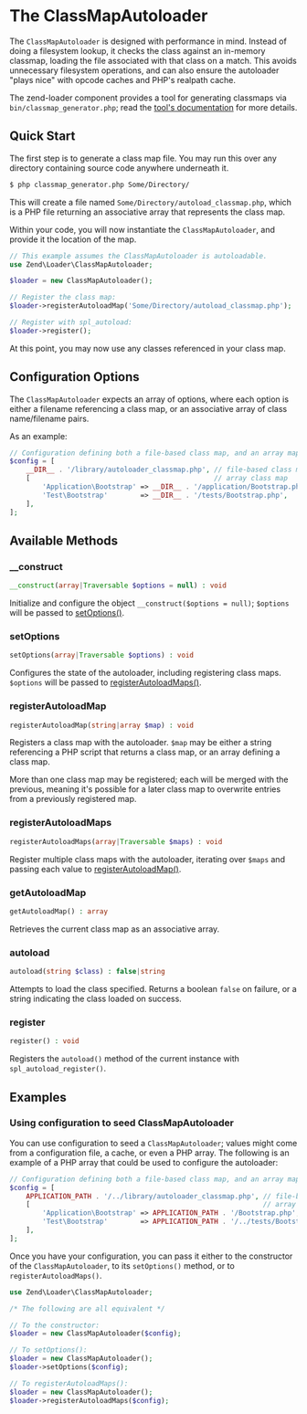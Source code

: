 # The ClassMapAutoloader

The `ClassMapAutoloader` is designed with performance in mind. Instead of doing
a filesystem lookup, it checks the class against an in-memory classmap, loading
the file associated with that class on a match.  This avoids unnecessary
filesystem operations, and can also ensure the autoloader "plays nice" with
opcode caches and PHP's realpath cache.

The zend-loader component provides a tool for generating classmaps via
`bin/classmap_generator.php`; read the [tool's documentation](classmap-generator.md) for more details.

## Quick Start

The first step is to generate a class map file. You may run this over any
directory containing source code anywhere underneath it.

```bash
$ php classmap_generator.php Some/Directory/
```

This will create a file named `Some/Directory/autoload_classmap.php`, which is a
PHP file returning an associative array that represents the class map.

Within your code, you will now instantiate the `ClassMapAutoloader`, and provide
it the location of the map.

```php
// This example assumes the ClassMapAutoloader is autoloadable.
use Zend\Loader\ClassMapAutoloader;

$loader = new ClassMapAutoloader();

// Register the class map:
$loader->registerAutoloadMap('Some/Directory/autoload_classmap.php');

// Register with spl_autoload:
$loader->register();
```

At this point, you may now use any classes referenced in your class map.

## Configuration Options

The `ClassMapAutoloader` expects an array of options, where each option is
either a filename referencing a class map, or an associative array of class
name/filename pairs.

As an example:

```php
// Configuration defining both a file-based class map, and an array map
$config = [
    __DIR__ . '/library/autoloader_classmap.php', // file-based class map
    [                                             // array class map
        'Application\Bootstrap' => __DIR__ . '/application/Bootstrap.php',
        'Test\Bootstrap'        => __DIR__ . '/tests/Bootstrap.php',
    ],
];
```

## Available Methods

### \_\_construct  

```php
__construct(array|Traversable $options = null) : void
```

Initialize and configure the object `__construct($options = null)`; `$options`
will be passed to [setOptions()](#setoptions).

### setOptions  

```php
setOptions(array|Traversable $options) : void
```

Configures the state of the autoloader, including registering class maps.
`$options` will be passed to [registerAutoloadMaps()](#registerautoloadmaps).

### registerAutoloadMap  

```php
registerAutoloadMap(string|array $map) : void
```

Registers a class map with the autoloader. `$map` may be either a string
referencing a PHP script that returns a class map, or an array defining a class
map.

More than one class map may be registered; each will be merged with the
previous, meaning it's possible for a later class map to overwrite entries from
a previously registered map.

### registerAutoloadMaps  

```php
registerAutoloadMaps(array|Traversable $maps) : void
```

Register multiple class maps with the autoloader, iterating over `$maps` and
passing each value to [registerAutoloadMap()](#registerautoloadmap).

### getAutoloadMap  

```php
getAutoloadMap() : array
```

Retrieves the current class map as an associative array.

### autoload  

```php
autoload(string $class) : false|string
```

Attempts to load the class specified. Returns a boolean `false` on failure, or a
string indicating the class loaded on success.

### register  

```php
register() : void
```

Registers the `autoload()` method of the current instance with
`spl_autoload_register()`.

## Examples

### Using configuration to seed ClassMapAutoloader

You can use configuration to seed a `ClassMapAutoloader`; values might come from
a configuration file, a cache, or even a PHP array.  The following is an example
of a PHP array that could be used to configure the autoloader:

```php
// Configuration defining both a file-based class map, and an array map
$config = [
    APPLICATION_PATH . '/../library/autoloader_classmap.php', // file-based class map
    [                                                         // array class map
        'Application\Bootstrap' => APPLICATION_PATH . '/Bootstrap.php',
        'Test\Bootstrap'        => APPLICATION_PATH . '/../tests/Bootstrap.php',
    ],
];
```

Once you have your configuration, you can pass it either to the constructor of
the `ClassMapAutoloader`, to its `setOptions()` method, or to
`registerAutoloadMaps()`.

```php
use Zend\Loader\ClassMapAutoloader;

/* The following are all equivalent */

// To the constructor:
$loader = new ClassMapAutoloader($config);

// To setOptions():
$loader = new ClassMapAutoloader();
$loader->setOptions($config);

// To registerAutoloadMaps():
$loader = new ClassMapAutoloader();
$loader->registerAutoloadMaps($config);
```
